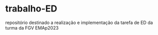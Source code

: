 # trabalho-ED
repositório destinado a realização e implementação da tarefa de ED da turma da FGV EMAp2023
